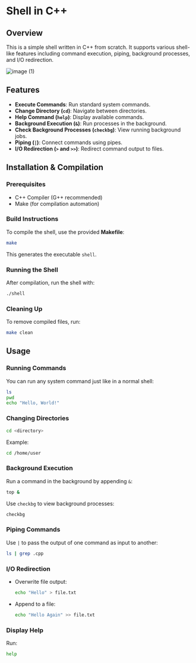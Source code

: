 # Shell in C++

## Overview
This is a simple shell written in C++ from scratch. It supports various shell-like features including command execution, piping, background processes, and I/O redirection.

![image (1)](https://github.com/user-attachments/assets/f28371bc-25b3-4d20-bf71-7dd1d750cdab)

## Features
- **Execute Commands**: Run standard system commands.
- **Change Directory (`cd`)**: Navigate between directories.
- **Help Command (`help`)**: Display available commands.
- **Background Execution (`&`)**: Run processes in the background.
- **Check Background Processes (`checkbg`)**: View running background jobs.
- **Piping (`|`)**: Connect commands using pipes.
- **I/O Redirection (`>` and `>>`)**: Redirect command output to files.

## Installation & Compilation
### Prerequisites
- C++ Compiler (G++ recommended)
- Make (for compilation automation)

### Build Instructions
To compile the shell, use the provided **Makefile**:
```sh
make
```
This generates the executable `shell`.

### Running the Shell
After compilation, run the shell with:
```sh
./shell
```

### Cleaning Up
To remove compiled files, run:
```sh
make clean
```

## Usage
### Running Commands
You can run any system command just like in a normal shell:
```sh
ls
pwd
echo "Hello, World!"
```

### Changing Directories
```sh
cd <directory>
```
Example:
```sh
cd /home/user
```

### Background Execution
Run a command in the background by appending `&`:
```sh
top &
```
Use `checkbg` to view background processes:
```sh
checkbg
```

### Piping Commands
Use `|` to pass the output of one command as input to another:
```sh
ls | grep .cpp
```

### I/O Redirection
- Overwrite file output:
  ```sh
  echo "Hello" > file.txt
  ```
- Append to a file:
  ```sh
  echo "Hello Again" >> file.txt
  ```

### Display Help
Run:
```sh
help
```

